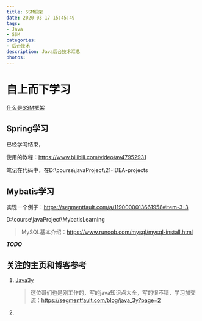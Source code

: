 ```yaml
---
title: SSM框架
date: 2020-03-17 15:45:49
tags:
- Java
- SSM
categories:
- 后台技术
description: Java后台技术汇总
photos:
---
```


# 自上而下学习

[什么是SSM框架](https://www.zhihu.com/question/328810338/answer/720393487)

## Spring学习

已经学习结束，

使用的教程：https://www.bilibili.com/video/av47952931

笔记在代码中，在D:\course\javaProject\21-IDEA-projects

## Mybatis学习

实现一个例子：https://segmentfault.com/a/1190000013661958#item-3-3

D:\course\javaProject\MybatisLearning

> MySQL基本介绍：https://www.runoob.com/mysql/mysql-install.html

***TODO***

## 关注的主页和博客参考

1. [Java3y](https://www.zhihu.com/people/Java_3y)

   > 这位哥们也是刚工作的，写的java知识点大全，写的很不错，学习加交流：https://segmentfault.com/blog/java_3y?page=2

2. 


